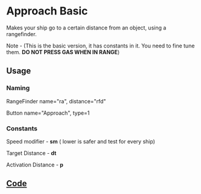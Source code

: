 # Approach Basic

Makes your ship go to a certain distance from an object, using a rangefinder. 

Note - (This is the basic version, it has constants in it. You need to fine tune them. **DO NOT PRESS GAS WHEN IN RANGE**)


## Usage
### Naming

RangeFinder name="ra", distance="rfd"

Button name="Approach", type=1

### Constants

Speed modifier - **sm**  ( lower is safer and test for every ship)

Target Distance - **dt**

Activation Distance - **p**

## [Code](src/ApproachBasicBETA.yolol/)

<!--MARKDOWN-AUTO-DOCS:START (CODE:src=./src/ApproachBasicBETA.yolol) -->

<!--MARKDOWN-AUTO-DOCS:END-->